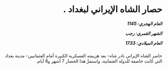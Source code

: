 <h1 dir="rtl">حصار الشاه الإيراني لبغداد .</h1>

<h5 dir="rtl">العام الهجري:  1145

الشهر القمري: رجب

العام الميلادي: 1733</h5>

<p dir="rtl">حاصر الشاه الإيراني نادر شاه- بعد هزيمته العسكرية الكبيرة أمام العثمانيين- مدينة بغداد التي كانت خاضعة للدولة العثمانية، واستمرَّ هذا الحصار 7 أشهر و8 أيام.</p></br>

